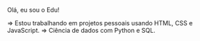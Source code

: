Olá, eu sou o Edu!

=> Estou trabalhando em projetos pessoais usando HTML, CSS e JavaScript.
=> Ciência de dados com Python e SQL.

